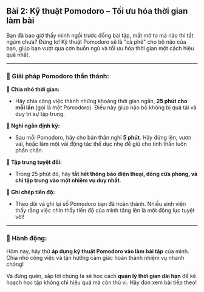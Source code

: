 ## Bài 2: Kỹ thuật Pomodoro – Tối ưu hóa thời gian làm bài

Bạn đã bao giờ thấy mình ngồi trước đống bài tập, mắt mở to mà não thì tắt ngủm chưa? Đừng lo! Kỹ thuật Pomodoro sẽ là "cà phê" cho bộ não của bạn, giúp bạn vượt qua cơn buồn ngủ và tối ưu hóa thời gian một cách hiệu quả nhất.

---

### 📌 Giải pháp Pomodoro thần thánh:

**🔹 Chia nhỏ thời gian:**
- Hãy chia công việc thành những khoảng thời gian ngắn, **25 phút cho mỗi lần** (gọi là một Pomodoro). Điều này giúp não bộ không bị quá tải và duy trì sự tập trung.

**🔹 Nghỉ ngắn định kỳ:**
- Sau mỗi Pomodoro, hãy cho bản thân nghỉ **5 phút**. Hãy đứng lên, vươn vai, hoặc làm một vài động tác thể dục nhẹ để giữ cho tinh thần luôn phấn chấn.

**🔹 Tập trung tuyệt đối:**
- Trong 25 phút đó, hãy **tắt hết thông báo điện thoại, đóng cửa phòng, và chỉ tập trung vào một nhiệm vụ duy nhất**. 

**🔹 Ghi chép tiến độ:**
- Theo dõi và ghi lại số Pomodoro bạn đã hoàn thành. Nhiều sinh viên thấy rằng việc nhìn thấy tiến độ của mình tăng lên là một động lực tuyệt vời!

---

### 🚀 Hành động:

Hôm nay, hãy thử **áp dụng kỹ thuật Pomodoro vào làm bài tập** của mình. Chia nhỏ công việc và tận hưởng cảm giác hoàn thành nhiệm vụ nhanh chóng!

Và đừng quên, sắp tới chúng ta sẽ học cách **quản lý thời gian dài hạn** để kế hoạch học tập không chỉ hiệu quả mà còn thú vị. Hãy đón xem bài tiếp theo!